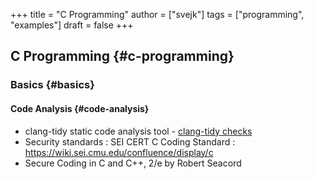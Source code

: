 +++
title = "C Programming"
author = ["svejk"]
tags = ["programming", "examples"]
draft = false
+++

## C Programming {#c-programming}


### Basics {#basics}


#### Code Analysis {#code-analysis}

-   clang-tidy static code analysis tool - [clang-tidy checks](https://clang.llvm.org/extra/clang-tidy/checks/list.html)
-   Security standards : SEI CERT C Coding Standard : <https://wiki.sei.cmu.edu/confluence/display/c>
-   Secure Coding in C and C++, 2/e by Robert Seacord

